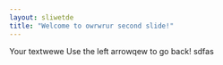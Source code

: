 ```yaml
---
layout: sliwetde
title: "Welcome to owrwrur second slide!"
---
```

Your textwewe
Use the left arrowqew to go back!
sdfas
